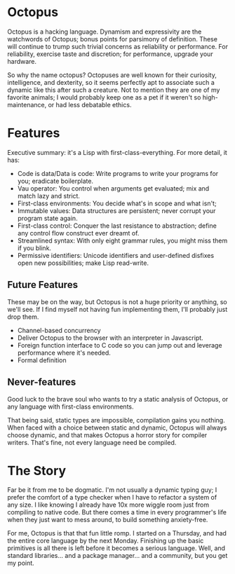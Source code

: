 Octopus
=======

Octopus is a hacking language. Dynamism and expressivity are the watchwords of Octopus; bonus points for parsimony of definition. These will continue to trump such trivial concerns as reliability or performance. For reliability, exercise taste and discretion; for performance, upgrade your hardware.

So why the name octopus? Octopuses are well known for their curiosity, intelligence, and dexterity, so it seems perfectly apt to associate such a dynamic like this after such a creature. Not to mention they are one of my favorite animals; I would probably keep one as a pet if it weren't so high-maintenance, or had less debatable ethics.

Features
========

Executive summary: it's a Lisp with first-class-everything. For more detail, it has:

* Code is data/Data is code: Write programs to write your programs for you; eradicate boilerplate.
* Vau operator: You control when arguments get evaluated; mix and match lazy and strict.
* First-class environments: You decide what's in scope and what isn't; 
* Immutable values: Data structures are persistent; never corrupt your program state again.
* First-class control: Conquer the last resistance to abstraction; define any control flow construct ever dreamt of.
* Streamlined syntax: With only eight grammar rules, you might miss them if you blink.
* Permissive identifiers: Unicode identifiers and user-defined disfixes open new possibilities; make Lisp read-write.

Future Features
---------------

These may be on the way, but Octopus is not a huge priority or anything, so we'll see. If I find myself not having fun implementing them, I'll probably just drop them.

* Channel-based concurrency
* Deliver Octopus to the browser with an interpreter in Javascript.
* Foreign function interface to C code so you can jump out and leverage performance where it's needed.
* Formal definition

Never-features
--------------

Good luck to the brave soul who wants to try a static analysis of Octopus, or any language with first-class environments.

That being said, static types are impossible, compilation gains you nothing. When faced with a choice between static and dynamic, Octopus will always choose dynamic, and that makes Octopus a horror story for compiler writers. That's fine, not every language need be compiled.

The Story
=========

Far be it from me to be dogmatic. I'm not usually a dynamic typing guy; I prefer the comfort of a type checker when I have to refactor a system of any size. I like knowing I already have 10x more wiggle room just from compiling to native code. But there comes a time in every programmer's life when they just want to mess around, to build something anxiety-free.

For me, Octopus is that that fun little romp. I started on a Thursday, and had the entire core language by the next Monday. Finishing up the basic primitives is all there is left before it becomes a serious language. Well, and standard libraries... and a package manager... and a community,  but you get my point.

